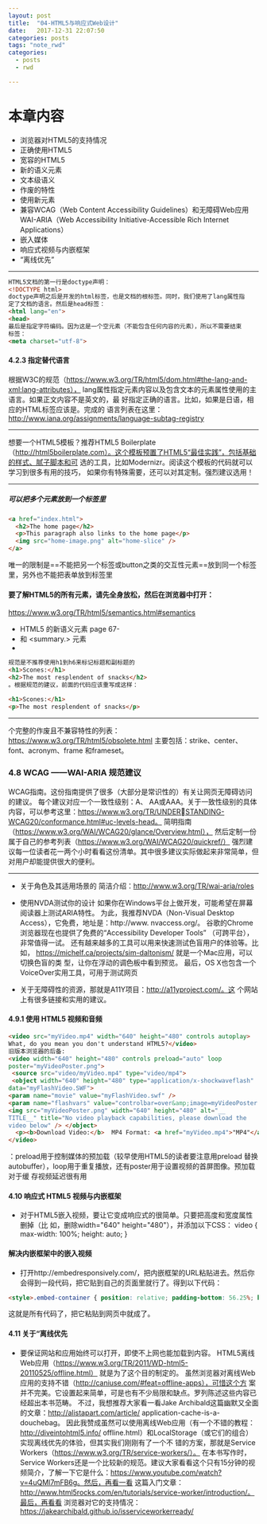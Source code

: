 ```yaml
---
layout: post
title:  "04-HTML5与响应式Web设计"
date:   2017-12-31 22:07:50
categories: posts
tags: "note_rwd"
categories:
  - posts
  - rwd

---
```


# 本章内容
* 浏览器对HTML5的支持情况
* 正确使用HTML5
* 宽容的HTML5
* 新的语义元素
* 文本级语义
* 作废的特性
* 使用新元素
* 兼容WCAG（Web Content Accessibility Guidelines）和无障碍Web应用WAI-ARIA（Web
Accessibility Initiative-Accessible Rich Internet Applications）
* 嵌入媒体
* 响应式视频与内嵌框架
* “离线优先”
 ***
```html
HTML5文档的第一行是doctype声明：
<!DOCTYPE html> 
doctype声明之后是开发的html标签，也是文档的根标签。同时，我们使用了lang属性指
定了文档的语言。然后是head标签：
<html lang="en"> 
<head> 
最后是指定字符编码。因为这是一个空元素（不能包含任何内容的元素），所以不需要结束
标签：
<meta charset="utf-8"> 
```

#### 4.2.3 指定替代语言
根据W3C的规范（https://www.w3.org/TR/html5/dom.html#the-lang-and-xml:lang-attributes），
lang属性指定元素内容以及包含文本的元素属性使用的主语言。如果正文内容不是英文的，最
好指定正确的语言。比如，如果是日语，相应的HTML标签应该是<html lang="ja">。完成的
语言列表在这里：
http://www.iana.org/assignments/language-subtag-registry


***
想要一个HTML5模板？推荐HTML5 Boilerplate（http://html5boilerplate.com）。这个模板预置了HTML5“最佳实践”，包括基础的样式、腻子脚本和可
选的工具，比如Modernizr。阅读这个模板的代码就可以学习到很多有用的技巧，
如果你有特殊需要，还可以对其定制。强烈建议选用！

***
##### 可以把多个元素放到一个<a>标签里
```html
<a href="index.html"> 
  <h2>The home page</h2> 
  <p>This paragraph also links to the home page</p> 
  <img src="home-image.png" alt="home-slice" /> 
</a> 
```
唯一的限制是==不能把另一个<a>标签或button之类的交互性元素==放到同一个<a>标签里，另外也不能把表单放到<a>标签里


#### 要了解HTML5的所有元素，请先全身放松，然后在浏览器中打开：
https://www.w3.org/TR/html5/semantics.html#semantics


 * HTML5 的新语义元素 page 67-
 * <detail>和 <summary.> 元素
 * 
 ```html 
 规范是不推荐使用h1到h6来标记标题和副标题的
<h1>Scones:</h1> 
<h2>The most resplendent of snacks</h2> 
。根据规范的建议，前面的代码应该重写成这样：

<h1>Scones:</h1> 
<p>The most resplendent of snacks</p> 
```
***
个完整的作废且不兼容特性的列表：
https://www.w3.org/TR/html5/obsolete.html
主要包括：strike、center、font、acronym、frame
和frameset。


### 4.8 WCAG ——WAI-ARIA 规范建议 
WCAG指南。这份指南提供了很多（大部分是常识性的）有关让网页无障碍访问的建议。
每个建议对应一个一致性级别：A、
AA或AAA。关于一致性级别的具体内容，可以参考这里：https://www.w3.org/TR/UNDER￾STANDING-WCAG20/conformance.html#uc-levels-head。
简明指南（https://www.w3.org/WAI/WCAG20/glance/Overview.html），
然后定制一份属于自己的参考列表（https://www.w3.org/WAI/WCAG20/quickref/）
强烈建议每一位读者花一两个小时看看这份清单。其中很多建议实际做起来非常简单，但对用户却能提供很大的便利。
***

* 关于角色及其适用场景的
简洁介绍：http://www.w3.org/TR/wai-aria/roles

* 使用NVDA测试你的设计
如果你在Windows平台上做开发，可能希望在屏幕阅读器上测试ARIA特性。
为此，我推荐NVDA（Non-Visual Desktop Access），它免费，地址是：http://www. 
nvaccess.org/。
谷歌的Chrome浏览器现在也提供了免费的“Accessibility Developer Tools”
（可跨平台），非常值得一试。
还有越来越多的工具可以用来快速测试色盲用户的体验等。比如，
https://michelf.ca/projects/sim-daltonism/
就是一个Mac应用，可以切换色盲的类
型，让你在浮动的调色板中看到预览。
最后，OS X也包含一个VoiceOver实用工具，可用于测试网页

* 关于无障碍性的资源，那就是A11Y项目：http://a11yproject.com/。这
个网站上有很多链接和实用的建议。

#### 4.9.1 使用 HTML5 视频和音频
```html
<video src="myVideo.mp4" width="640" height="480" controls autoplay> 
What, do you mean you don't understand HTML5?</video> 
旧版本浏览器的后备:
<video width="640" height="480" controls preload="auto" loop 
poster="myVideoPoster.png"> 
 <source src="video/myVideo.mp4" type="video/mp4"> 
 <object width="640" height="480" type="application/x-shockwaveflash" 
data="myFlashVideo.SWF"> 
<param name="movie" value="myFlashVideo.swf" /> 
<param name="flashvars" value="controlbar=over&amp;image=myVideoPoster.jpg&amp;file=myVideo.mp4" /> 
<img src="myVideoPoster.png" width="640" height="480" alt="__ 
TITLE__" title="No video playback capabilities, please download the 
video below" /> </object> 
  <p><b>Download Video:</b>  MP4 Format: <a href="myVideo.mp4">"MP4"</a> </p> 
</video> 

```
：preload用于控制媒体的预加载（较早使用HTML5的读者要注意用preload
替换autobuffer），loop用于重复播放，还有poster用于设置视频的首屏图像。预加载对于缓
存视频延迟很有用

#### 4.10 响应式 HTML5 视频与内嵌框架
* 对于HTML5嵌入视频，要让它变成响应式的很简单。只要把高度和宽度属性删掉（比
如，删除width="640" height="480"），并添加以下CSS：
video { max-width: 100%; height: auto; } 

#### 解决内嵌框架中的嵌入视频
* 打开http://embedresponsively.com/，把内嵌框架的URL粘贴进去。然后你会得到一段代码，把它贴到自己的页面里就行了。得到以下代码：
```html
<style>.embed-container { position: relative; padding-bottom: 56.25%; height: 0; overflow: hidden; max-width: 100%; height: auto; } .embedcontainer iframe, .embed-container object, .embed-container embed { position: absolute; top: 0; left: 0; width: 100%; height: 100%; }</ style><div class='embed-container'><iframe src='http://www.youtube. com/embed/B1_N28DA3gY' frameborder='0' allowfullscreen></iframe></div> 
```
这就是所有代码了，把它粘贴到网页中就成了。

#### 4.11 关于“离线优先
* 要保证网站和应用始终可以打开，即使不上网也能加载到内容。
HTML5离线Web应用（https://www.w3.org/TR/2011/WD-html5-20110525/offline.html）
就是为了这个目的制定的。
虽然浏览器对离线Web应用的支持不错（http://caniuse.com/#feat=offline-apps），可惜这个方
案并不完美。它设置起来简单，可是也有不少局限和缺点。罗列陈述这些内容已经超出本书范畴。
不过，我想推荐大家看一看Jake Archibald这篇幽默又全面的文章：http://alistapart.com/article/ 
application-cache-is-a-douchebag。
因此我赞成虽然可以使用离线Web应用（有一个不错的教程：http://diveintohtml5.info/ 
offline.html）和LocalStorage（或它们的组合）实现离线优先的体验，但其实我们刚刚有了一个不
错的方案，那就是Service Workers（https://www.w3.org/TR/service-workers/）。
在本书写作时，Service Workers还是一个比较新的规范。建议大家看看这个只有15分钟的视
频简介，了解一下它是什么：https://www.youtube.com/watch?v=4uQMl7mFB6g。然后，再看一看
这篇入门文章：http://www.html5rocks.com/en/tutorials/service-worker/introduction/。最后，再看看
浏览器对它的支持情况：https://jakearchibald.github.io/isserviceworkerready/